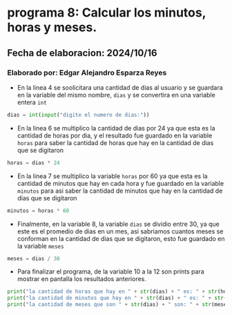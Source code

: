# programa 8: Calcular los minutos, horas y meses.
## Fecha de elaboracion: 2024/10/16
### Elaborado por: Edgar Alejandro Esparza Reyes
- En la linea 4 se soolicitara una cantidad de dias al usuario y se guardara en la variable del mismo nombre, `dias` y se convertira en una variable entera `int`
``` python
dias = int(input("digite el numero de dias:"))
```
- En la linea 6 se multiplico la cantidad de dias por 24 ya que esta es la cantidad de horas por dia, y el resultado fue guardado en la variable `horas` para saber la cantidad de horas que hay en la cantidad de dias que se digitaron
``` python
horas = dias * 24
```
- En la linea 7 se multiplico la variable `horas` por 60 ya  que esta es la cantidad de minutos que hay en cada hora y fue guardado en la variable `minutos` para asi saber la cantidad de minutos que hay en la cantidad de dias que se digitaron
``` python
minutos = horas * 60
```
- Finalmente, en la variable 8, la variable `dias` se dividio entre 30, ya que este es el promedio de dias en un mes, asi sabriamos cuantos meses se conforman en la cantidad de dias que se digitaron, esto fue guardado en la variable `meses`
``` python
meses = dias / 30
``` 
- Para finalizar el programa, de la variable 10 a la 12 son prints para mostrar en pantalla los resultados anteriores.
``` python
print("la cantidad de horas que hay en " + str(dias) + " es: " + str(horas))
print("la cantidad de minutos que hay en " + str(dias) + " es: " + str(minutos))
print("la cantidad de meses que son " + str(dias) + " son: " + str(meses))
``` 
